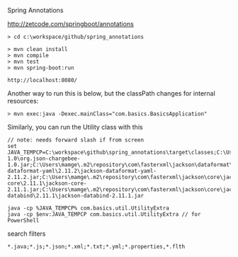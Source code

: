 Spring Annotations

http://zetcode.com/springboot/annotations

	> cd c:\workspace/github/spring_annotations

	> mvn clean install
	> mvn compile
	> mvn test
	> mvn spring-boot:run

	http://localhost:8080/

Another way to run this is below, but the classPath changes for internal resources:

	> mvn exec:java -Dexec.mainClass="com.basics.BasicsApplication"

Similarly, you can run the Utility class with this

	// note: needs forward slash if from screen
	set JAVA_TEMPCP=C:\workspace\github\spring_annotations\target\classes;C:\Users\mamge\.m2\repository\org\json\org.json\chargebee-1.0\org.json-chargebee-1.0.jar;C:\Users\mamge\.m2\repository\com\fasterxml\jackson\dataformat\jackson-dataformat-yaml\2.11.2\jackson-dataformat-yaml-2.11.2.jar;C:\Users\mamge\.m2\repository\com\fasterxml\jackson\core\jackson-core\2.11.1\jackson-core-2.11.1.jar;C:\Users\mamge\.m2\repository\com\fasterxml\jackson\core\jackson-databind\2.11.1\jackson-databind-2.11.1.jar

	java -cp %JAVA_TEMPCP% com.basics.util.UtilityExtra
	java -cp $env:JAVA_TEMPCP com.basics.util.UtilityExtra // for PowerShell

search filters

	*.java;*.js;*.json;*.xml;*.txt;*.yml;*.properties,*.flth

